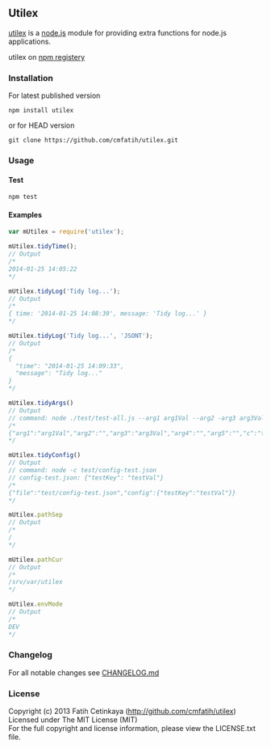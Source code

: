 ## Utilex

  [utilex](http://github.com/cmfatih/utilex) is a [node.js](http://nodejs.org) module for providing extra functions for node.js applications.  

  utilex on [npm registery](http://npmjs.org/package/utilex)

### Installation

For latest published version
```
npm install utilex
```

or for HEAD version
```
git clone https://github.com/cmfatih/utilex.git
```

### Usage

#### Test
```
npm test
```

#### Examples
```javascript
var mUtilex = require('utilex');

mUtilex.tidyTime();
// Output
/*
2014-01-25 14:05:22
*/

mUtilex.tidyLog('Tidy log...');
// Output
/*
{ time: '2014-01-25 14:08:39', message: 'Tidy log...' }
*/

mUtilex.tidyLog('Tidy log...', 'JSONT');
// Output
/*
{
  "time": "2014-01-25 14:09:33",
  "message": "Tidy log..."
}
*/

mUtilex.tidyArgs()
// Output
// command: node ./test/test-all.js --arg1 arg1Val --arg2 -arg3 arg3Val arg4 arg5 -c test/config-test.json
/*
{"arg1":"arg1Val","arg2":"","arg3":"arg3Val","arg4":"","arg5":"","c":"test/config-test.json"}
*/

mUtilex.tidyConfig()
// Output
// command: node -c test/config-test.json
// config-test.json: {"testKey": "testVal"}
/*
{"file":"test/config-test.json","config":{"testKey":"testVal"}}
*/

mUtilex.pathSep
// Output
/*
/
*/

mUtilex.pathCur
// Output
/*
/srv/var/utilex
*/

mUtilex.envMode
// Output
/*
DEV
*/
```

### Changelog

For all notable changes see [CHANGELOG.md](https://github.com/cmfatih/utilex/blob/master/CHANGELOG.md)

### License

Copyright (c) 2013 Fatih Cetinkaya (http://github.com/cmfatih/utilex)  
Licensed under The MIT License (MIT)  
For the full copyright and license information, please view the LICENSE.txt file.
